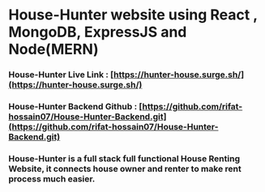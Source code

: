 # House-Hunter website using React , MongoDB, ExpressJS and Node(MERN)

### House-Hunter Live Link : [https://hunter-house.surge.sh/](https://hunter-house.surge.sh/)

### House-Hunter Backend Github : [https://github.com/rifat-hossain07/House-Hunter-Backend.git](https://github.com/rifat-hossain07/House-Hunter-Backend.git)

### House-Hunter is a full stack full functional House Renting Website, it connects house owner and renter to make rent process much easier.

